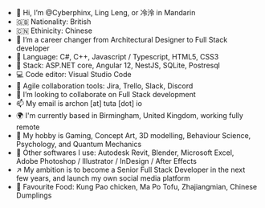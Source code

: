 - 👋 Hi, I’m @Cyberphinx, Ling Leng, or 冷泠 in Mandarin
- 🇬🇧 Nationality: British
- 🇨🇳 Ethinicity: Chinese
- 👀 I’m a career changer from Architectural Designer to Full Stack developer
- 🌱 Language: C#, C++, Javascript / Typescript, HTML5, CSS3
- 🏰 Stack: ASP.NET core, Angular 12, NestJS, SQLite, Postresql
- 💻 Code editor: Visual Studio Code
- 💼 Agile collaboration tools: Jira, Trello, Slack, Discord
- 💞️ I’m looking to collaborate on Full Stack development
- 📫 My email is archon [at] tuta [dot] io
- 🌍 I'm currently based in Birmingham, United Kingdom, working fully remote
- 💖 My hobby is Gaming, Concept Art, 3D modelling, Behaviour Science, Psychology, and Quantum Mechanics
- 🔧 Other softwares I use: Autodesk Revit, Blender, Microsoft Excel, Adobe Photoshop / Illustrator / InDesign / After Effects
- ↗️ My ambition is to become a Senior Full Stack Developer in the next few years, and launch my own social media platform
- 🍛 Favourite Food: Kung Pao chicken, Ma Po Tofu, Zhajiangmian, Chinese Dumplings

<!---
Cyberphinx/Cyberphinx is a ✨ special ✨ repository because its `README.md` (this file) appears on your GitHub profile.
You can click the Preview link to take a look at your changes.
--->

